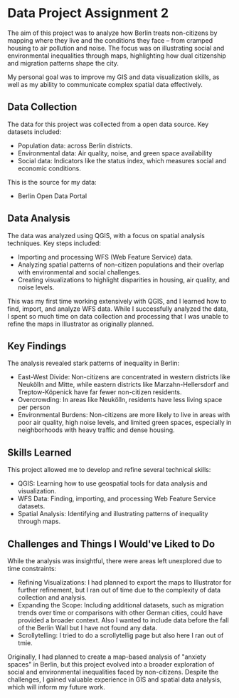 # Data Project Assignment 2

The aim of this project was to analyze how Berlin treats non-citizens by mapping where they live and the conditions they face – from cramped housing to air pollution and noise. The focus was on illustrating social and environmental inequalities through maps, highlighting how dual citizenship and migration patterns shape the city.

My personal goal was to improve my GIS and data visualization skills, as well as my ability to communicate complex spatial data effectively.

## Data Collection

The data for this project was collected from a open data source. Key datasets included:
- Population data: across Berlin districts.
- Environmental data: Air quality, noise, and green space availability
- Social data: Indicators like the status index, which measures social and economic conditions.

This is the source for my data:
- Berlin Open Data Portal

## Data Analysis

The data was analyzed using QGIS, with a focus on spatial analysis techniques. Key steps included:

- Importing and processing WFS (Web Feature Service) data.
- Analyzing spatial patterns of non-citizen populations and their overlap with environmental and social challenges.
- Creating visualizations to highlight disparities in housing, air quality, and noise levels.

This was my first time working extensively with QGIS, and I learned how to find, import, and analyze WFS data. While I successfully analyzed the data, I spent so much time on data collection and processing that I was unable to refine the maps in Illustrator as originally planned.

## Key Findings
The analysis revealed stark patterns of inequality in Berlin:

- East-West Divide: Non-citizens are concentrated in western districts like Neukölln and Mitte, while eastern districts like Marzahn-Hellersdorf and Treptow-Köpenick have far fewer non-citizen residents.
- Overcrowding: In areas like Neukölln, residents have less living space per person
- Environmental Burdens: Non-citizens are more likely to live in areas with poor air quality, high noise levels, and limited green spaces, especially in neighborhoods with heavy traffic and dense housing.

## Skills Learned
This project allowed me to develop and refine several technical skills:

- QGIS: Learning how to use geospatial tools for data analysis and visualization.
- WFS Data: Finding, importing, and processing Web Feature Service datasets.
- Spatial Analysis: Identifying and illustrating patterns of inequality through maps.

## Challenges and Things I Would've Liked to Do
While the analysis was insightful, there were areas left unexplored due to time constraints:

- Refining Visualizations: I had planned to export the maps to Illustrator for further refinement, but I ran out of time due to the complexity of data collection and analysis.
- Expanding the Scope: Including additional datasets, such as migration trends over time or comparisons with other 
German cities, could have provided a broader context. Also I wanted to include data before the fall of the Berlin Wall but I have not found any data. 
- Scrollytelling: I tried to do a scrollytellig page but also here I ran out of tmie.

Originally, I had planned to create a map-based analysis of "anxiety spaces" in Berlin, but this project evolved into a broader exploration of social and environmental inequalities faced by non-citizens. Despite the challenges, I gained valuable experience in GIS and spatial data analysis, which will inform my future work.


